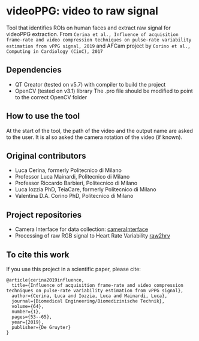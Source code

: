 # videoPPG: video to raw signal
Tool that identifies ROIs on human faces and extract raw signal for videoPPG extraction. From `Cerina et al., Influence of acquisition frame-rate and video compression techniques on pulse-rate variability estimation from vPPG signal, 2019` and AFCam project by `Corino et al., Computing in Cardiology (CinC), 2017`

## Dependencies
* QT Creator (tested on v5.7) with compiler to build the project
* OpenCV (tested on v3.1) library
The .pro file should be modified to point to the correct OpenCV folder

## How to use the tool
At the start of the tool, the path of the video and the output name are asked to the user. It is al so asked the camera rotation of the video (if known).

## Original contributors
* Luca Cerina, formerly Politecnico di Milano
* Professor Luca Mainardi, Politecnico di Milano
* Professor Riccardo Barbieri, Politecnico di Milano
* Luca Iozzia PhD, TeiaCare, formerly Politecnico di Milano
* Valentina D.A. Corino PhD, Politecnico di Milano

## Project repositories
* Camera Interface for data collection: [cameraInterface](https://github.com/LucaCerina/videoPPG_cameraInterface)
* Processing of raw RGB signal to Heart Rate Variability [raw2hrv](https://github.com/LucaCerina/videoPPG_raw2hrv)

## To cite this work
If you use this project in a scientific paper, please cite:

```
@article{cerina2019influence,
  title={Influence of acquisition frame-rate and video compression techniques on pulse-rate variability estimation from vPPG signal},
  author={Cerina, Luca and Iozzia, Luca and Mainardi, Luca},
  journal={Biomedical Engineering/Biomedizinische Technik},
  volume={64},
  number={1},
  pages={53--65},
  year={2019},
  publisher={De Gruyter}
}
```
